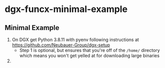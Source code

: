# dgx-funcx-minimal-example

## Minimal Example

1. On DGX get Python 3.8.11 with pyenv following instructions at https://github.com/Neubauer-Group/dgx-setup
   - Step 1 is optional, but ensures that you're off of the `/home/` directory which means you won't get yelled at for downloading large binaries
2.
